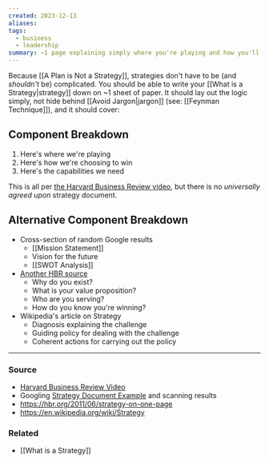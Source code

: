 ```yaml
---
created: 2023-12-13
aliases: 
tags:
  - business
  - leadership
summary: ~1 page explaining simply where you're playing and how you'll win.
---
```

Because [[A Plan is Not a Strategy]], strategies don't have to be (and *shouldn't* be) complicated. You should be able to write your [[What is a Strategy|strategy]] down on ~1 sheet of paper. It should lay out the logic simply, not hide behind [[Avoid Jargon|jargon]] (see: [[Feynman Technique]]), and it should cover:

## Component Breakdown
1. Here's where we're playing
2. Here's how we're choosing to win
3. Here's the capabilities we need

This is all per [the Harvard Business Review video](https://youtu.be/iuYlGRnC7J8), but there is no *universally agreed upon* strategy document. 

## Alternative Component Breakdown
* Cross-section of random Google results
	* [[Mission Statement]] 
	* Vision for the future
	* [[SWOT Analysis]]
* [Another HBR source](https://hbr.org/2011/06/strategy-on-one-page)
	* Why do you exist?
	* What is your value proposition?
	* Who are you serving?
	* How do you know you're winning?
* Wikipedia's article on Strategy
	* Diagnosis explaining the challenge
	* Guiding policy for dealing with the challenge
	* Coherent actions for carrying out the policy

---
### Source
- [Harvard Business Review Video](https://youtu.be/iuYlGRnC7J8)
- Googling [Strategy Document Example](https://www.google.com/search?q=strategy+document+example) and scanning results
- https://hbr.org/2011/06/strategy-on-one-page
- https://en.wikipedia.org/wiki/Strategy

### Related
- [[What is a Strategy]]
